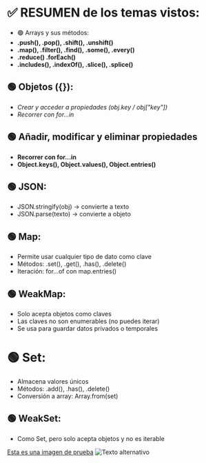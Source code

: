 # ✅ RESUMEN de los temas vistos:
- 🟢 Arrays y sus métodos:
- **.push(), .pop(), .shift(), .unshift()**
- **.map(), .filter(), .find(), .some(), .every()**
- **.reduce() .forEach()**
- **.includes(), .indexOf(), .slice(), .splice()**


## 🟢 Objetos ({}):
- *Crear y acceder a propiedades (obj.key / obj["key"])*
- *Recorrer con for...in*

## 🟢 Añadir, modificar y eliminar propiedades
- **Recorrer con for...in**
- **Object.keys(), Object.values(), Object.entries()**

## 🟢 JSON:
- JSON.stringify(obj) → convierte a texto
- JSON.parse(texto) → convierte a objeto

## 🟢 Map:
- Permite usar cualquier tipo de dato como clave
- Métodos: .set(), .get(), .has(), .delete()
- Iteración: for...of con map.entries()

## 🟢 WeakMap:
- Solo acepta objetos como claves
- Las claves no son enumerables (no puedes iterar)
- Se usa para guardar datos privados o temporales

# 🟢 Set:
- Almacena valores únicos
- Métodos: .add(), .has(), .delete()
- Conversión a array: Array.from(set)


## 🟢 WeakSet:
- Como Set, pero solo acepta objetos y no es iterable


[Esta es una imagen de prueba](https://hpneo.dev/assets/images/arrays-js.png)
![Texto alternativo](https://hpneo.dev/assets/images/arrays-js.png)
